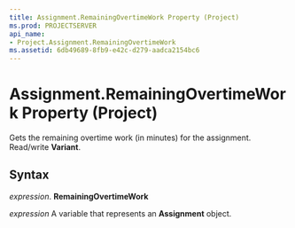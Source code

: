 ```yaml
---
title: Assignment.RemainingOvertimeWork Property (Project)
ms.prod: PROJECTSERVER
api_name:
- Project.Assignment.RemainingOvertimeWork
ms.assetid: 6db49689-8fb9-e42c-d279-aadca2154bc6
---
```



# Assignment.RemainingOvertimeWork Property (Project)

Gets the remaining overtime work (in minutes) for the assignment. Read/write  **Variant**.


## Syntax

 _expression_. **RemainingOvertimeWork**

 _expression_ A variable that represents an **Assignment** object.


